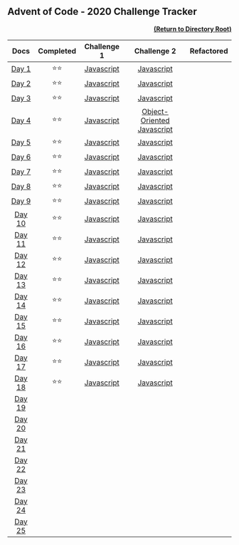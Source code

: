 ## Advent of Code - 2020 Challenge Tracker

[<p align="right">**(Return to Directory Root)**</p>](https://github.com/BeckTimothy/Advent-of-Code/)

| **Docs** |  **Completed** | **Challenge 1** | **Challenge 2** | **Refactored** |
|:---:|:---------:|:---------:|:---------:|:---------:|
| [Day 1](https://adventofcode.com/2020/day/1) | :star::star: | [Javascript](https://github.com/BeckTimothy/Advent-of-Code/blob/master/2020/12-01-20/challenges/script.js) | [Javascript](https://github.com/BeckTimothy/Advent-of-Code/blob/master/2020/12-01-20/challenges/script.js) |  |
| [Day 2](https://adventofcode.com/2020/day/2) | :star::star: | [Javascript](https://github.com/BeckTimothy/Advent-of-Code/blob/master/2020/12-02-20/challenge-1/script.js) | [Javascript](https://github.com/BeckTimothy/Advent-of-Code/blob/master/2020/12-02-20/challenge-2/script.js) |  |
| [Day 3](https://adventofcode.com/2020/day/3) | :star::star: | [Javascript](https://github.com/BeckTimothy/Advent-of-Code/blob/master/2020/12-03-20/challenge-1/script.js) | [Javascript](https://github.com/BeckTimothy/Advent-of-Code/blob/master/2020/12-03-20/challenge-2/script.js) |  |
| [Day 4](https://adventofcode.com/2020/day/4) | :star::star: | [Javascript](https://github.com/BeckTimothy/Advent-of-Code/blob/master/2020/12-04-20/challenge-1/script.js) | [Object-Oriented Javascript](https://github.com/BeckTimothy/Advent-of-Code/blob/master/2020/12-04-20/challenge-2/script.js) |  |
| [Day 5](https://adventofcode.com/2020/day/5) | :star::star: | [Javascript](https://github.com/BeckTimothy/Advent-of-Code/blob/master/2020/12-05-20/challenge-1/script.js) | [Javascript](https://github.com/BeckTimothy/Advent-of-Code/blob/master/2020/12-05-20/challenge-2/script.js) |  |
| [Day 6](https://adventofcode.com/2020/day/6) | :star::star: | [Javascript](https://github.com/BeckTimothy/Advent-of-Code/blob/master/2020/12-06-20/challenge-1/script.js) | [Javascript](https://github.com/BeckTimothy/Advent-of-Code/blob/master/2020/12-06-20/challenge-2/script.js) |  |
| [Day 7](https://adventofcode.com/2020/day/7) | :star::star: | [Javascript](https://github.com/BeckTimothy/Advent-of-Code/blob/master/2020/12-07-20/challenge-1/script.js) | [Javascript](https://github.com/BeckTimothy/Advent-of-Code/blob/master/2020/12-07-20/challenge-2/script.js) |  |
| [Day 8](https://adventofcode.com/2020/day/8) | :star::star: | [Javascript](https://github.com/BeckTimothy/Advent-of-Code/blob/master/2020/12-08-20/challenge-1/script.js) | [Javascript](https://github.com/BeckTimothy/Advent-of-Code/blob/master/2020/12-08-20/challenge-2/script.js) |  |
| [Day 9](https://adventofcode.com/2020/day/9) | :star::star: | [Javascript](https://github.com/BeckTimothy/Advent-of-Code/blob/master/2020/12-09-20/challenge-1/script.js) | [Javascript](https://github.com/BeckTimothy/Advent-of-Code/blob/master/2020/12-09-20/challenge-2/script.js) |  |
| [Day 10](https://adventofcode.com/2020/day/10) | :star::star: | [Javascript](https://github.com/BeckTimothy/Advent-of-Code/blob/master/2020/12-10-20/challenge-1/script.js) | [Javascript](https://github.com/BeckTimothy/Advent-of-Code/blob/master/2020/12-10-20/challenge-2/script.js) |  |
| [Day 11](https://adventofcode.com/2020/day/11) | :star::star: | [Javascript](https://github.com/BeckTimothy/Advent-of-Code/blob/master/2020/12-11-20/challenge/script.js) | [Javascript](https://github.com/BeckTimothy/Advent-of-Code/blob/master/2020/12-11-20/challenge/script.js) |  |
| [Day 12](https://adventofcode.com/2020/day/12) | :star::star: | [Javascript](https://github.com/BeckTimothy/Advent-of-Code/blob/master/2020/12-12-20/challenge-1/script.js) | [Javascript](https://github.com/BeckTimothy/Advent-of-Code/blob/master/2020/12-12-20/challenge-2/script.js) |  |
| [Day 13](https://adventofcode.com/2020/day/13) | :star::star: | [Javascript](https://github.com/BeckTimothy/Advent-of-Code/blob/master/2020/12-13-20/challenge-1/script.js) | [Javascript](https://github.com/BeckTimothy/Advent-of-Code/blob/master/2020/12-13-20/challenge-2/script.js) |  |
| [Day 14](https://adventofcode.com/2020/day/14) | :star::star: | [Javascript](https://github.com/BeckTimothy/Advent-of-Code/blob/master/2020/12-14-20/challenge-1/script.js) | [Javascript](https://github.com/BeckTimothy/Advent-of-Code/blob/master/2020/12-14-20/challenge-2/script.js) |  |
| [Day 15](https://adventofcode.com/2020/day/15) | :star::star: | [Javascript](https://github.com/BeckTimothy/Advent-of-Code/blob/master/2020/12-15-20/challenge-1/script.js) | [Javascript](https://github.com/BeckTimothy/Advent-of-Code/blob/master/2020/12-15-20/challenge-2/script.js) |  |
| [Day 16](https://adventofcode.com/2020/day/16) | :star::star: | [Javascript](https://github.com/BeckTimothy/Advent-of-Code/blob/master/2020/12-16-20/challenge-1/script.js) | [Javascript](https://github.com/BeckTimothy/Advent-of-Code/blob/master/2020/12-16-20/challenge-2/script.js) |  |
| [Day 17](https://adventofcode.com/2020/day/17) | :star::star: | [Javascript](https://github.com/BeckTimothy/Advent-of-Code/blob/master/2020/12-17-20/challenge-1/script.js) | [Javascript](https://github.com/BeckTimothy/Advent-of-Code/blob/master/2020/12-17-20/challenge-2/script.js) |  |
| [Day 18](https://adventofcode.com/2020/day/18) | :star::star: | [Javascript](https://github.com/BeckTimothy/Advent-of-Code/blob/master/2020/12-18-20/challenge-1/script.js) | [Javascript](https://github.com/BeckTimothy/Advent-of-Code/blob/master/2020/12-18-20/challenge-2/script.js) |  |
| [Day 19](https://adventofcode.com/2020/day/19) |  |  |  |  |
| [Day 20](https://adventofcode.com/2020/day/20) |  |  |  |  |
| [Day 21](https://adventofcode.com/2020/day/21) |  |  |  |  |
| [Day 22](https://adventofcode.com/2020/day/22) |  |  |  |  |
| [Day 23](https://adventofcode.com/2020/day/23) |  |  |  |  |
| [Day 24](https://adventofcode.com/2020/day/24) |  |  |  |  |
| [Day 25](https://adventofcode.com/2020/day/25) |  |  |  |  |

